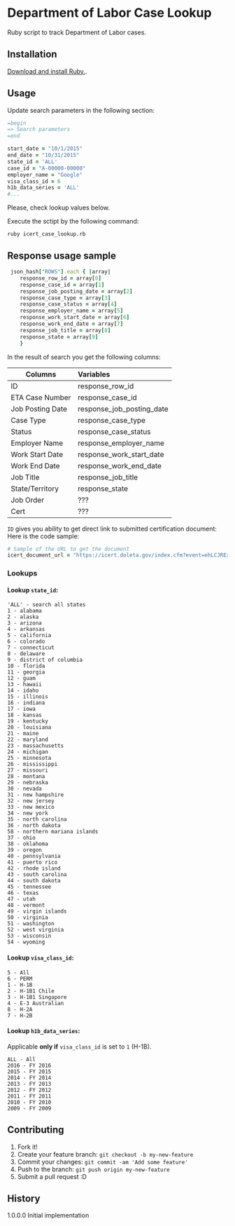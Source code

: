 # Department of Labor Case Lookup

Ruby script to track Department of Labor cases.

## Installation

[Download and install Ruby.](https://www.ruby-lang.org/en/documentation/installation/ "Ruby install documentation").

## Usage

Update search parameters in the following section:

```ruby
=begin
=> Search parameters
=end

start_date = "10/1/2015"
end_date = "10/31/2015"
state_id = 'ALL'
case_id = "A-00000-00000"
employer_name = "Google"
visa_class_id = 6
h1b_data_series = 'ALL'
#...
```
Please, check lookup values below.

Execute the sctipt by the following command:
```
ruby icert_case_lookup.rb
```

## Response usage sample

```ruby
 json_hash["ROWS"].each { |array|
 	response_row_id = array[0]
 	response_case_id = array[1]
 	response_job_posting_date = array[2]
 	response_case_type = array[3]
 	response_case_status = array[4]
 	response_employer_name = array[5]
 	response_work_start_date = array[6]
 	response_work_end_date = array[7]
 	response_job_title = array[8]
 	response_state = array[9]
 	}
```

In the result of search you get the following columns:

| Columns          | Variables                 |
| ---------------- |:--------------------------|
| ID               | response_row_id           |
| ETA Case Number  | response_case_id          |
| Job Posting Date | response_job_posting_date |
| Case Type        | response_case_type        |
| Status           | response_case_status      |
| Employer Name    | response_employer_name    |
| Work Start Date  | response_work_start_date  |
| Work End Date    | response_work_end_date    |
| Job Title        | response_job_title        |
| State/Territory  | response_state            |
| Job Order        | ???                       |
| Cert             | ???                       |

`ID` gives you ability to get direct link to submitted certification document:
Here is the code sample:
```ruby
# Sample of the URL to get the document
icert_document_url = "https://icert.doleta.gov/index.cfm?event=ehLCJRExternal.dspCert&visa_class_id=#{visa_class_id}&id=#{response_row_id}"
```

### Lookups
#### Lookup `state_id`:
```
'ALL' - search all states
1 - alabama
2 - alaska
3 - arizona
4 - arkansas
5 - california
6 - colorado
7 - connecticut
8 - delaware
9 - district of columbia
10 - florida
11 - georgia
12 - guam
13 - hawaii
14 - idaho
15 - illinois
16 - indiana
17 - iowa
18 - kansas
19 - kentucky
20 - louisiana
21 - maine
22 - maryland
23 - massachusetts
24 - michigan
25 - minnesota
26 - mississippi
27 - missouri
28 - montana
29 - nebraska
30 - nevada
31 - new hampshire
32 - new jersey
33 - new mexico
34 - new york
35 - north carolina
36 - north dakota
58 - northern mariana islands
37 - ohio
38 - oklahoma
39 - oregon
40 - pennsylvania
41 - puerto rico
42 - rhode island
43 - south carolina
44 - south dakota
45 - tennessee
46 - texas
47 - utah
48 - vermont
49 - virgin islands
50 - virginia
51 - washington
52 - west virginia
53 - wisconsin
54 - wyoming
```

#### Lookup `visa_class_id`:
```
5 - All
6 - PERM
1 - H-1B
2 - H-1B1 Chile
3 - H-1B1 Singapore
4 - E-3 Australian
8 - H-2A
7 - H-2B
```

#### Lookup `h1b_data_series`:
Applicable **only if** `visa_class_id` is set to `1` (H-1B).
```
ALL - All
2016 - FY 2016
2015 - FY 2015
2014 - FY 2014
2013 - FY 2013
2012 - FY 2012
2011 - FY 2011
2010 - FY 2010
2009 - FY 2009
```

## Contributing

1. Fork it!
2. Create your feature branch: `git checkout -b my-new-feature`
3. Commit your changes: `git commit -am 'Add some feature'`
4. Push to the branch: `git push origin my-new-feature`
5. Submit a pull request :D

## History

1.0.0.0 Initial implementation